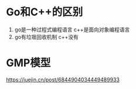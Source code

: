 # Go和C++的区别
1. go是一种过程式编程语言 c++是面向对象编程语言
2. go有垃圾回收机制 c++没有
# GMP模型
https://juejin.cn/post/6844904034449489933